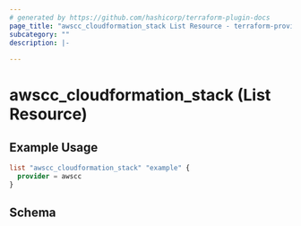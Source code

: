 ```yaml
---
# generated by https://github.com/hashicorp/terraform-plugin-docs
page_title: "awscc_cloudformation_stack List Resource - terraform-provider-awscc"
subcategory: ""
description: |-
  
---
```


# awscc_cloudformation_stack (List Resource)



## Example Usage

```terraform
list "awscc_cloudformation_stack" "example" {
  provider = awscc
}
```

<!-- schema generated by tfplugindocs -->
## Schema
